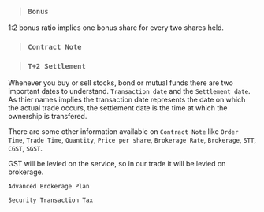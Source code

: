 > ### `Bonus`

1:2 bonus ratio implies one bonus share for every two shares held.

> ### `Contract Note`

> ### `T+2 Settlement`

Whenever you buy or sell stocks, bond or mutual funds there are two important dates to understand. `Transaction date` and the `Settlement date`. As thier names implies the transaction date represents the date on which the actual trade occurs, the settlement date is the time at which the ownership is transfered.

There are some other information available on `Contract Note` like `Order Time`, `Trade Time`, `Quantity`, `Price per share`, `Brokerage Rate`, `Brokerage`, `STT`, `CGST`, `SGST`.

GST will be levied on the service, so in our trade it will be levied on brokerage.

`Advanced Brokerage Plan`

`Security Transaction Tax`
